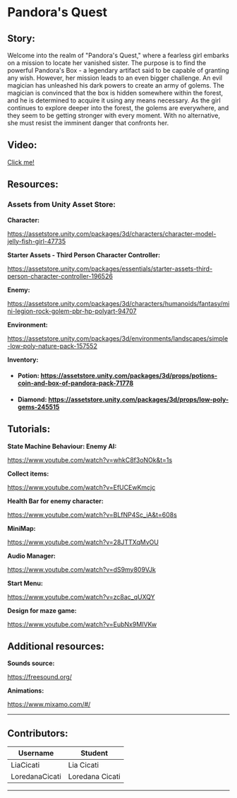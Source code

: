 # Pandora's Quest
## Story:
Welcome into the realm of "Pandora's Quest," where a fearless girl embarks on a mission to locate her vanished sister.
The purpose is to find the powerful Pandora's Box - a legendary artifact said to be capable of granting any wish.
However, her mission leads to an even bigger challenge.
An evil magician has unleashed his dark powers to create an army of golems.
The magician is convinced that the box is hidden somewhere within the forest, and he is determined to acquire it using any means necessary. 
As the girl continues to explore deeper into the forest, the golems are everywhere, and they seem to be getting stronger with every moment. With no alternative, she must resist the imminent danger that confronts her.

## Video:
[Click me!](https://youtu.be/Tb9IO1-LrO0)

## Resources:
### Assets from Unity Asset Store:
**Character:**

https://assetstore.unity.com/packages/3d/characters/character-model-jelly-fish-girl-47735

**Starter Assets - Third Person Character Controller:**

https://assetstore.unity.com/packages/essentials/starter-assets-third-person-character-controller-196526

**Enemy:**

https://assetstore.unity.com/packages/3d/characters/humanoids/fantasy/mini-legion-rock-golem-pbr-hp-polyart-94707

**Environment:**

https://assetstore.unity.com/packages/3d/environments/landscapes/simple-low-poly-nature-pack-157552

**Inventory:**

- #### Potion: https://assetstore.unity.com/packages/3d/props/potions-coin-and-box-of-pandora-pack-71778

- #### Diamond: https://assetstore.unity.com/packages/3d/props/low-poly-gems-245515

## Tutorials:

**State Machine Behaviour: Enemy AI:**

https://www.youtube.com/watch?v=whkC8f3oNOk&t=1s

**Collect items:**

https://www.youtube.com/watch?v=EfUCEwKmcjc

**Health Bar for enemy character:**

https://www.youtube.com/watch?v=BLfNP4Sc_iA&t=608s

**MiniMap:**

https://www.youtube.com/watch?v=28JTTXqMvOU

**Audio Manager:**

https://www.youtube.com/watch?v=dS9my809VJk

**Start Menu:**

https://www.youtube.com/watch?v=zc8ac_qUXQY

**Design for maze game:**

https://www.youtube.com/watch?v=EubNx9MIVKw

## Additional resources:

**Sounds source:**

https://freesound.org/

**Animations:**

https://www.mixamo.com/#/


---
## Contributors:

| Username       | Student              |
| ----------     | -------------------- |
| LiaCicati      | Lia Cicati           |
| LoredanaCicati | Loredana Cicati      |


---
